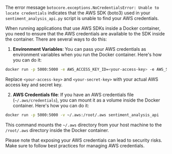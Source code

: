 The error message `botocore.exceptions.NoCredentialsError: Unable to locate credentials` indicates that the AWS SDK (boto3) used in your `sentiment_analysis_api.py` script is unable to find your AWS credentials. 

When running applications that use AWS SDKs inside a Docker container, you need to ensure that the AWS credentials are available to the SDK inside the container. There are several ways to do this:

1. **Environment Variables**: You can pass your AWS credentials as environment variables when you run the Docker container. Here's how you can do it:

```bash
docker run -p 5000:5000 -e AWS_ACCESS_KEY_ID=<your-access-key> -e AWS_SECRET_ACCESS_KEY=<your-secret-key> sentiment_analysis_api
```

Replace `<your-access-key>` and `<your-secret-key>` with your actual AWS access key and secret key.

2. **AWS Credentials file**: If you have an AWS credentials file (`~/.aws/credentials`), you can mount it as a volume inside the Docker container. Here's how you can do it:

```bash
docker run -p 5000:5000 -v ~/.aws:/root/.aws sentiment_analysis_api
```

This command mounts the `~/.aws` directory from your host machine to the `/root/.aws` directory inside the Docker container.

Please note that exposing your AWS credentials can lead to security risks. Make sure to follow best practices for managing AWS credentials.